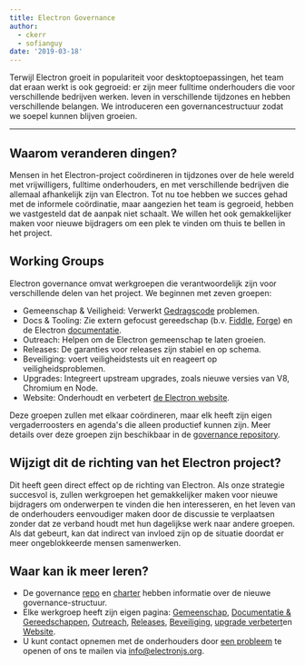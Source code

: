 ```yaml
---
title: Electron Governance
author:
  - ckerr
  - sofianguy
date: '2019-03-18'
---
```


Terwijl Electron groeit in populariteit voor desktoptoepassingen, het team dat eraan werkt is ook gegroeid: er zijn meer fulltime onderhouders die voor verschillende bedrijven werken. leven in verschillende tijdzones en hebben verschillende belangen. We introduceren een governancestructuur zodat we soepel kunnen blijven groeien.

---

## Waarom veranderen dingen?

Mensen in het Electron-project coördineren in tijdzones over de hele wereld met vrijwilligers, fulltime onderhouders, en met verschillende bedrijven die allemaal afhankelijk zijn van Electron. Tot nu toe hebben we succes gehad met de informele coördinatie, maar aangezien het team is gegroeid, hebben we vastgesteld dat de aanpak niet schaalt. We willen het ook gemakkelijker maken voor nieuwe bijdragers om een plek te vinden om thuis te bellen in het project.

## Working Groups

Electron governance omvat werkgroepen die verantwoordelijk zijn voor verschillende delen van het project. We beginnen met zeven groepen:
 * Gemeenschap & Veiligheid: Verwerkt [Gedragscode](https://github.com/electron/governance/blob/master/CODE_OF_CONDUCT.md) problemen.
 * Docs & Tooling: Zie extern gefocust gereedschap (b.v. [Fiddle](https://electronjs.org/fiddle), [Forge](https://electronforge.io/)) en de Electron [documentatie](https://electronjs.org/docs).
 * Outreach: Helpen om de Electron gemeenschap te laten groeien.
 * Releases: De garanties voor releases zijn stabiel en op schema.
 * Beveiliging: voert veiligheidstests uit en reageert op veiligheidsproblemen.
 * Upgrades: Integreert upstream upgrades, zoals nieuwe versies van V8, Chromium en Node.
 * Website: Onderhoudt en verbetert [de Electron website](https://electronjs.org/).

Deze groepen zullen met elkaar coördineren, maar elk heeft zijn eigen vergaderroosters en agenda's die alleen productief kunnen zijn. Meer details over deze groepen zijn beschikbaar in de [governance repository](https://github.com/electron/governance/blob/master/README.md).

## Wijzigt dit de richting van het Electron project?

Dit heeft geen direct effect op de richting van Electron. Als onze strategie succesvol is, zullen werkgroepen het gemakkelijker maken voor nieuwe bijdragers om onderwerpen te vinden die hen interesseren, en het leven van de onderhouders eenvoudiger maken door de discussie te verplaatsen zonder dat ze verband houdt met hun dagelijkse werk naar andere groepen. Als dat gebeurt, kan dat indirect van invloed zijn op de situatie doordat er meer ongeblokkeerde mensen samenwerken.

## Waar kan ik meer leren?

 * De governance [repo](https://github.com/electron/governance/) en [charter](https://github.com/electron/governance/tree/master/charter) hebben informatie over de nieuwe governance-structuur.
 * Elke werkgroep heeft zijn eigen pagina: [Gemeenschap](https://github.com/electron/governance/tree/master/wg-community-safety), [Documentatie & Gereedschappen](https://github.com/electron/governance/tree/master/wg-docs-tools), [Outreach](https://github.com/electron/governance/tree/master/wg-outreach), [Releases](https://github.com/electron/governance/tree/master/wg-releases), [Beveiliging](https://github.com/electron/governance/tree/master/wg-security), [upgrade verbetert](https://github.com/electron/governance/tree/master/wg-upgrades)en [Website](https://github.com/electron/governance/tree/master/wg-website).
 * U kunt contact opnemen met de onderhouders door [een probleem](https://github.com/electron/governance/issues) te openen of ons te mailen via [info@electronjs.org](mailto:info@electronjs.org).
